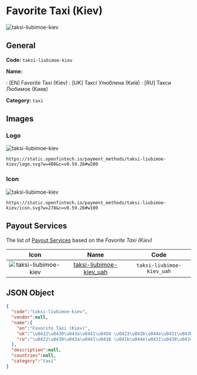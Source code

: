 
# Favorite Taxi (Kiev) 
![taksi-liubimoe-kiev](https://static.openfintech.io/payment_methods/taksi-liubimoe-kiev/logo.svg?w=400&c=v0.59.26#w200)  

## General 
**Code:** `taksi-liubimoe-kiev` 
 
**Name:** 
 
:	[EN] Favorite Taxi (Kiev) 
:	[UK] Таксі Улюблена (Київ) 
:	[RU] Такси Любимое (Киев) 
 
**Category:** `taxi` 
 

## Images 

### Logo 
![taksi-liubimoe-kiev](https://static.openfintech.io/payment_methods/taksi-liubimoe-kiev/logo.svg?w=400&c=v0.59.26#w200)  

```
https://static.openfintech.io/payment_methods/taksi-liubimoe-kiev/logo.svg?w=400&c=v0.59.26#w200
```  

### Icon 
![taksi-liubimoe-kiev](https://static.openfintech.io/payment_methods/taksi-liubimoe-kiev/icon.svg?w=278&c=v0.59.26#w100)  

```
https://static.openfintech.io/payment_methods/taksi-liubimoe-kiev/icon.svg?w=278&c=v0.59.26#w100
```  

## Payout Services 
 
The list of [Payout Services](/payout-services/) based on the _Favorite Taxi (Kiev)_ 

|Icon|Name|Code| 
|:---:|:---:|:---:| 
|![taksi-liubimoe-kiev](https://static.openfintech.io/payout_methods/taksi-liubimoe-kiev/icon.png?w=278&c=v0.59.26#w40) |[taksi-liubimoe-kiev_uah](/payout-services/taksi-liubimoe-kiev_uah/)|`taksi-liubimoe-kiev_uah`| 
 

## JSON Object 

```json
{
  "code":"taksi-liubimoe-kiev",
  "vendor":null,
  "name":{
    "en":"Favorite Taxi (Kiev)",
    "uk":"\u0422\u0430\u043a\u0441\u0456 \u0423\u043b\u044e\u0431\u043b\u0435\u043d\u0430 (\u041a\u0438\u0457\u0432)",
    "ru":"\u0422\u0430\u043a\u0441\u0438 \u041b\u044e\u0431\u0438\u043c\u043e\u0435 (\u041a\u0438\u0435\u0432)"
  },
  "description":null,
  "countries":null,
  "category":"taxi"
}
```  
